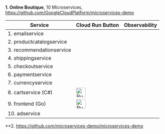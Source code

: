 **1. Online Boutique**, 10 Microservices, https://github.com/GoogleCloudPlatform/microservices-demo

| Service | Cloud Run Button | Observability |
| ------------------------- | ---------------- | ---------------- |
| 1. emailservice | | |
| 2. productcatalogservice | | |
| 3. recommendationservice | | |
| 4. shippingservice | | |
| 5. checkoutservice | | |
| 6. paymentservice | | |
| 7. currencyservice | | |
| 8. cartservice (C#) | [<img src="https://storage.googleapis.com/cloudrun/button.svg" alt="Run on Google Cloud" height="30">][run_cartservice] | |
| 9. frontend (Go) | [<img src="https://storage.googleapis.com/cloudrun/button.svg" alt="Run on Google Cloud" height="30">][run_frontend] | |
| 10. adservice | | |

[run_frontend]: https://deploy.cloud.run/?git_repo=https://github.com/GoogleCloudPlatform/microservices-demo&dir=src/frontend
[run_cartservice]: https://deploy.cloud.run/?git_repo=https://github.com/GoogleCloudPlatform/microservices-demo&dir=src/cartservice


**2. https://github.com/microservices-demo/microservices-demo

